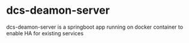 # dcs-deamon-server
dcs-deamon-server is a springboot app running on docker container to enable HA for existing services
